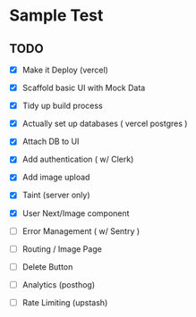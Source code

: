 # Sample Test

## TODO

- [x] Make it Deploy (vercel)
- [x] Scaffold basic UI with Mock Data
- [x] Tidy up build process
- [x] Actually set up databases ( vercel postgres )
- [x] Attach DB to UI
- [x] Add authentication ( w/ Clerk)
- [x] Add image upload
- [x] Taint (server only)
- [x] User Next/Image component
- [ ] Error Management ( w/ Sentry )
- [ ] Routing / Image Page
- [ ] Delete Button
- [ ] Analytics (posthog)
- [ ] Rate Limiting (upstash)

